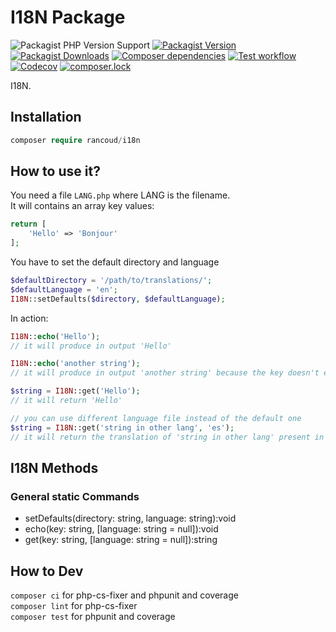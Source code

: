 # I18N Package

![Packagist PHP Version Support](https://img.shields.io/packagist/php-v/rancoud/i18n)
[![Packagist Version](https://img.shields.io/packagist/v/rancoud/i18n)](https://packagist.org/packages/rancoud/i18n)
[![Packagist Downloads](https://img.shields.io/packagist/dt/rancoud/i18n)](https://packagist.org/packages/rancoud/i18n)
[![Composer dependencies](https://img.shields.io/badge/dependencies-0-brightgreen)](https://github.com/rancoud/i18n/blob/master/composer.json)
[![Test workflow](https://img.shields.io/github/workflow/status/rancoud/i18n/test?label=test&logo=github)](https://github.com/rancoud/i18n/actions?workflow=test)
[![Codecov](https://img.shields.io/codecov/c/github/rancoud/i18n?logo=codecov)](https://codecov.io/gh/rancoud/i18n)
[![composer.lock](https://poser.pugx.org/rancoud/i18n/composerlock)](https://packagist.org/packages/rancoud/i18n)

I18N.

## Installation
```php
composer require rancoud/i18n
```

## How to use it?
You need a file `LANG.php` where LANG is the filename.  
It will contains an array key values:
```php
return [
    'Hello' => 'Bonjour'
];
```
You have to set the default directory and language
```php
$defaultDirectory = '/path/to/translations/';
$defaultLanguage = 'en';
I18N::setDefaults($directory, $defaultLanguage);
```
In action:
```php
I18N::echo('Hello');
// it will produce in output 'Hello'

I18N::echo('another string');
// it will produce in output 'another string' because the key doesn't exist in the file

$string = I18N::get('Hello');
// it will return 'Hello'

// you can use different language file instead of the default one
$string = I18N::get('string in other lang', 'es');
// it will return the translation of 'string in other lang' present in the es.php file
```

## I18N Methods
### General static Commands
* setDefaults(directory: string, language: string):void
* echo(key: string, [language: string = null]):void
* get(key: string, [language: string = null]):string

## How to Dev
`composer ci` for php-cs-fixer and phpunit and coverage  
`composer lint` for php-cs-fixer  
`composer test` for phpunit and coverage